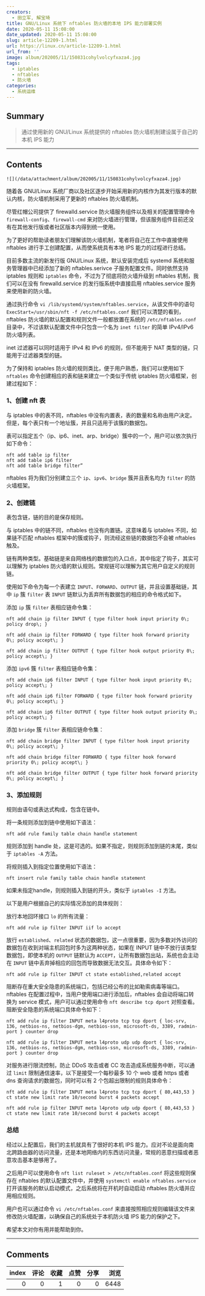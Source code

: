 ```yaml
---
creators:
  - 田立军, 解宝琦
title: GNU/Linux 系统下 nftables 防火墙的本地 IPS 能力部署实例
date: 2020-05-11 15:08:00
date_updated: 2020-05-11 15:08:00
slug: article-12209-1.html
url: https://linux.cn/article-12209-1.html
url_from: ''
image: album/202005/11/150831cohylvolcyfxaza4.jpg
tags:
  - iptables
  - nftables
  - 防火墙
categories:
  - 系统运维
---
```


## Summary

> 通过使用新的 GNU/Linux 系统提供的 nftables 防火墙机制建设属于自己的本机 IPS 能力

***

<!-- more -->

## Contents

`![](/data/attachment/album/202005/11/150831cohylvolcyfxaza4.jpg)`

随着各 GNU/Linux 系统厂商以及社区逐步开始采用新的内核作为其发行版本的默认内核，防火墙机制采用了更新的 nftables 防火墙机制。

尽管红帽公司提供了 firewalld.service 防火墙服务组件以及相关的配置管理命令 `firewall-config`、`firewall-cmd` 来对防火墙进行管理，但该服务组件目前还没有在其他发行版或者社区版本内得到统一使用。

为了更好的帮助读者朋友们理解该防火墙机制，笔者将自己在工作中直接使用 nftables 进行手工创建配置，从而使系统具有本地 IPS 能力的过程进行总结。

目前多数主流的新发行版 GNU/Linux 系统，默认安装完成后 systemd 系统和服务管理器中已经添加了新的 nftables.serivce 子服务配置文件。同时依然支持 iptables 规则和 `iptables` 命令，不过为了彻底将防火墙升级到 nftables 机制，我们可以在没有 firewalld.service 的发行版系统中直接启用 nftables.service 服务来使用新的防火墙。

通过执行命令 `vi /lib/systemd/system/nftables.service`，从该文件中的语句 `ExecStart=/usr/sbin/nft -f /etc/nftables.conf` 我们可以清楚的看到，nftables 防火墙的默认配置和规则文件一般都放置在系统的 `/etc/nftables.conf` 目录中，不过该默认配置文件中只包含一个名为 `inet filter` 的简单 IPv4/IPv6 防火墙列表。

inet 过滤器可以同时适用于 IPv4 和 IPv6 的规则，但不能用于 NAT 类型的链，只能用于过滤器类型的链。

为了保持和 iptables 防火墙的规则类比，便于用户熟悉，我们可以使用如下 `nftables` 命令创建相应的表和链来建立一个类似于传统 iptables 防火墙框架，创建过程如下：

### 1、创建 nft 表

与 iptables 中的表不同，nftables 中没有内置表，表的数量和名称由用户决定。但是，每个表只有一个地址簇，并且只适用于该簇的数据包。

表可以指定五个（ip、ip6、inet、arp、bridge）簇中的一个，用户可以依次执行如下命令：

```shell
nft add table ip filter
nft add table ip6 filter
nft add table bridge filter”
```

nftables 将为我们分别建立三个 `ip`、`ipv6`、`bridge` 簇并且表名均为 `filter` 的防火墙框架。

### 2、创建链

表包含链，链的目的是保存规则。

与 iptables 中的链不同，nftables 也没有内置链。这意味着与 iptables 不同，如果链不匹配 nftables 框架中的簇或钩子，则流经这些链的数据包不会被 nftables 触及。

链有两种类型。基础链是来自网络栈的数据包的入口点，其中指定了钩子，其实可以理解为 iptables 防火墙的默认规则。常规链可以理解为其它用户自定义的规则链。

使用如下命令为每一个表建立 `INPUT`、`FORWARD`、`OUTPUT` 链，并且设置基础链，其中 `ip` 簇 `filter` 表 `INPUT` 链默认为丢弃所有数据包的相应的命令格式如下。

添加 `ip` 簇 `filter` 表相应链命令集：

```shell
nft add chain ip filter INPUT { type filter hook input priority 0\; policy drop\; }  

nft add chain ip filter FORWARD { type filter hook forward priority 0\; policy accept\; }  

nft add chain ip filter OUTPUT { type filter hook output priority 0\; policy accept\; }
```

添加 `ipv6` 簇 `filter` 表相应链命令集： 

```shell
nft add chain ip6 filter INPUT { type filter hook input priority 0\; policy accept\; }  

nft add chain ip6 filter FORWARD { type filter hook forward priority 0\; policy accept\; }  

nft add chain ip6 filter OUTPUT { type filter hook output priority 0\; policy accept\; }
```

添加 `bridge` 簇 `filter` 表相应链命令集：

```shell
nft add chain bridge filter INPUT { type filter hook input priority 0\; policy accept\; }  

nft add chain bridge filter FORWARD { type filter hook forward priority 0\; policy accept\; }  

nft add chain bridge filter OUTPUT { type filter hook forward priority 0\; policy accept\; }
```

### 3、添加规则

规则由语句或表达式构成，包含在链中。

将一条规则添加到链中使用如下语法：

```shell
nft add rule family table chain handle statement
```

规则添加到 handle 处，这是可选的。如果不指定，则规则添加到链的末尾，类似于 `iptables -A` 方法。

将规则插入到指定位置使用如下语法：

```shell
nft insert rule family table chain handle statement
```

如果未指定handle，则规则插入到链的开头，类似于 `iptables -I` 方法。

以下是用户根据自己的实际情况添加的具体规则：

放行本地回环接口 `lo` 的所有流量：

```shell
nft add rule ip filter INPUT iif lo accept
```

放行 `established`、`related` 状态的数据包，这一点很重要，因为多数对外访问的数据包在收到对端主机回包时多为这两种状态，如果在 INPUT 链中不放行该类型数据包，即使本机的 `OUTPUT` 链默认为 `ACCEPT`，让所有数据包出站，系统也会主动在 `INPUT` 链中丢弃掉相应的回包而导致数据无法交互。具体命令如下：

```shell
nft add rule ip filter INPUT ct state established,related accept
```

阻断存在重大安全隐患的系统端口，包括已经公布的比如勒索病毒等端口。nftables 在配置过程中，当用户使用端口进行添加后，nftables 会自动将端口转换为 service 模式，用户可以通过使用命令 `nft describe tcp dport` 对照查看。阻断安全隐患的系统端口具体命令如下： 

```shell
nft add rule ip filter INPUT meta l4proto tcp tcp dport { loc-srv, 136, netbios-ns, netbios-dgm, netbios-ssn, microsoft-ds, 3389, radmin-port } counter drop

nft add rule ip filter INPUT meta l4proto udp udp dport { loc-srv, 136, netbios-ns, netbios-dgm, netbios-ssn, microsoft-ds, 3389, radmin-port } counter drop
```

对服务进行限流控制，防止 DDoS 攻击或者 CC 攻击造成系统服务中断，可以通过 `limit` 限制通信速率，以下是接受一个每秒最多 10 个 web 或者 https 或者 dns 查询请求的数据包，同时可以有 2 个包超出限制的规则具体命令： 

```shell
nft add rule ip filter INPUT meta l4proto tcp tcp dport { 80,443,53 } ct state new limit rate 10/second burst 4 packets accept
  
nft add rule ip filter INPUT meta l4proto udp udp dport { 80,443,53 } ct state new limit rate 10/second burst 4 packets accept
```

### 总结

经过以上配置后，我们的主机就具有了很好的本机 IPS 能力。应对不论是面向南北跨路由器的访问流量，还是本地网络内的东西访问流量，常规的恶意扫描或者恶意攻击基本是够用了。

之后用户可以使用命令 `nft list ruleset > /etc/nftables.conf` 将这些规则保存在 nftables 的默认配置文件中，并使用 `systemctl enable nftables.service` 打开该服务的默认启动模式，之后系统将在开机时自动启动 nftables 防火墙并应用相应规则。

用户也可以通过命令 `vi /etc/nftables.conf` 来直接按照相应规则编辑该文件来修改防火墙配置，以确保自己的系统处于本机防火墙 IPS 能力的保护之下。

希望本文对你有用并能帮助到你。

***

## Comments


|   index |   评论 |   收藏 |   点赞 |   分享 |   浏览 |
|--------:|-------:|-------:|-------:|-------:|-------:|
|       0 |      0 |      1 |      0 |      0 |   6448 |

